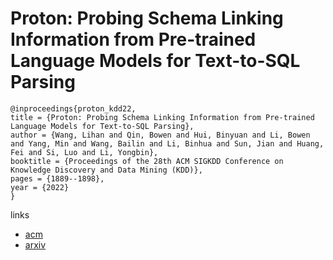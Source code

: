 # Proton: Probing Schema Linking Information from Pre-trained Language Models for Text-to-SQL Parsing

```
@inproceedings{proton_kdd22,
title = {Proton: Probing Schema Linking Information from Pre-trained Language Models for Text-to-SQL Parsing},
author = {Wang, Lihan and Qin, Bowen and Hui, Binyuan and Li, Bowen and Yang, Min and Wang, Bailin and Li, Binhua and Sun, Jian and Huang, Fei and Si, Luo and Li, Yongbin},
booktitle = {Proceedings of the 28th ACM SIGKDD Conference on Knowledge Discovery and Data Mining (KDD)},
pages = {1889--1898},
year = {2022}
}
```

links
- [acm](https://dl.acm.org/doi/10.1145/3534678.3539305)
- [arxiv](https://arxiv.org/abs/2206.14017)
